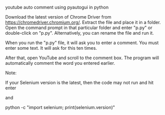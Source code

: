 youtube auto comment using pyautogui in python

Download the latest version of Chrome Driver from https://chromedriver.chromium.org/. Extract the file and place it in a folder. Open the command prompt in that particular folder and enter "p.py" or double-click on "p.py". Alternatively, you can rename the file and run it.

When you run the "p.py" file, it will ask you to enter a comment. You must enter some text. It will ask for this ten times.

After that, open YouTube and scroll to the comment box. The program will automatically comment the word you entered earlier.

Note:

If your Selenium version is the latest, then the code may not run
and hit enter

and

python -c "import selenium; print(selenium.version)"



